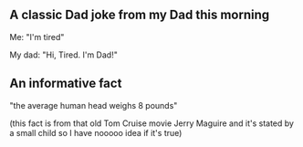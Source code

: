 ##  A classic Dad joke from my Dad this morning


Me: "I'm tired"

My dad: "Hi, Tired. I'm Dad!"

## An informative fact

"the average human head weighs 8 pounds"

(this fact is from that old Tom Cruise movie Jerry Maguire and it's stated by a small child so I have nooooo idea if it's true)
